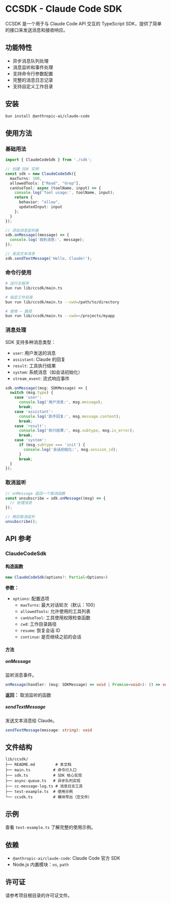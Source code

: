 # CCSDK - Claude Code SDK

CCSDK 是一个用于与 Claude Code API 交互的 TypeScript SDK，提供了简单的接口来发送消息和接收响应。

## 功能特性

- 异步消息队列处理
- 消息监听和事件处理
- 支持命令行参数配置
- 完整的消息日志记录
- 支持自定义工作目录

## 安装

```bash
bun install @anthropic-ai/claude-code
```

## 使用方法

### 基础用法

```typescript
import { ClaudeCodeSdk } from './sdk';

// 创建 SDK 实例
const sdk = new ClaudeCodeSdk({
  maxTurns: 100,
  allowedTools: ["Read", "Grep"],
  canUseTool: async (toolName, input) => {
    console.log('Tool usage:', toolName, input);
    return {
      behavior: "allow",
      updatedInput: input
    };
  }
});

// 添加消息监听器
sdk.onMessage((message) => {
  console.log('收到消息:', message);
});

// 发送文本消息
sdk.sendTextMessage('Hello, Claude!');
```

### 命令行使用

```bash
# 运行主程序
bun run lib/ccsdk/main.ts

# 指定工作目录
bun run lib/ccsdk/main.ts --cwd=/path/to/directory

# 使用 ~ 路径
bun run lib/ccsdk/main.ts --cwd=~/projects/myapp
```

### 消息处理

SDK 支持多种消息类型：

- `user`: 用户发送的消息
- `assistant`: Claude 的回复
- `result`: 工具执行结果
- `system`: 系统消息（如会话初始化）
- `stream_event`: 流式响应事件

```typescript
sdk.onMessage((msg: SDKMessage) => {
  switch (msg.type) {
    case 'user':
      console.log('用户消息:', msg.message);
      break;
    case 'assistant':
      console.log('助手回复:', msg.message.content);
      break;
    case 'result':
      console.log('执行结果:', msg.subtype, msg.is_error);
      break;
    case 'system':
      if (msg.subtype === 'init') {
        console.log('会话初始化:', msg.session_id);
      }
      break;
  }
});
```

### 取消监听

```typescript
// onMessage 返回一个取消函数
const unsubscribe = sdk.onMessage((msg) => {
  // 处理消息
});

// 稍后取消监听
unsubscribe();
```

## API 参考

### ClaudeCodeSdk

#### 构造函数

```typescript
new ClaudeCodeSdk(options?: Partial<Options>)
```

**参数：**
- `options`: 配置选项
  - `maxTurns`: 最大对话轮次（默认：100）
  - `allowedTools`: 允许使用的工具列表
  - `canUseTool`: 工具使用权限检查函数
  - `cwd`: 工作目录路径
  - `resume`: 恢复会话 ID
  - `continue`: 是否继续之前的会话

#### 方法

##### onMessage

监听消息事件。

```typescript
onMessage(handler: (msg: SDKMessage) => void | Promise<void>): () => void
```

**返回：** 取消监听的函数

##### sendTextMessage

发送文本消息给 Claude。

```typescript
sendTextMessage(message: string): void
```

## 文件结构

```
lib/ccsdk/
├── README.md         # 本文档
├── main.ts          # 命令行入口
├── sdk.ts           # SDK 核心实现
├── async-queue.ts   # 异步队列实现
├── cc-message-log.ts # 消息日志工具
├── test-example.ts  # 使用示例
└── ccsdk.ts         # 模块导出（空文件）
```

## 示例

查看 `test-example.ts` 了解完整的使用示例。

## 依赖

- `@anthropic-ai/claude-code`: Claude Code 官方 SDK
- Node.js 内置模块：`os`, `path`

## 许可证

请参考项目根目录的许可证文件。